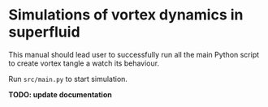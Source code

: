 # Simulations of vortex dynamics in superfluid

This manual should lead user to successfully run all the main Python script to create vortex tangle a watch its behaviour.

Run `src/main.py` to start simulation.

**TODO: update documentation**
